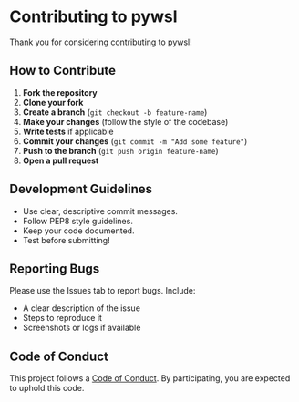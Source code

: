 # Contributing to pywsl

Thank you for considering contributing to pywsl!

## How to Contribute

1. **Fork the repository**
2. **Clone your fork**
3. **Create a branch** (`git checkout -b feature-name`)
4. **Make your changes** (follow the style of the codebase)
5. **Write tests** if applicable
6. **Commit your changes** (`git commit -m "Add some feature"`)
7. **Push to the branch** (`git push origin feature-name`)
8. **Open a pull request**

## Development Guidelines

- Use clear, descriptive commit messages.
- Follow PEP8 style guidelines.
- Keep your code documented.
- Test before submitting!

## Reporting Bugs

Please use the Issues tab to report bugs. Include:
- A clear description of the issue
- Steps to reproduce it
- Screenshots or logs if available

## Code of Conduct

This project follows a [Code of Conduct](./CODE_OF_CONDUCT.md). By participating, you are expected to uphold this code.
